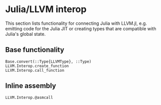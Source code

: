 # Julia/LLVM interop

This section lists functionality for connecting Julia with LLVM.jl, e.g.
emitting code for the Julia JIT or creating types that are compatible with
Julia's global state.


## Base functionality

```@docs
Base.convert(::Type{LLVMType}, ::Type)
LLVM.Interop.create_function
LLVM.Interop.call_function
```


## Inline assembly

```@docs
LLVM.Interop.@asmcall
```
